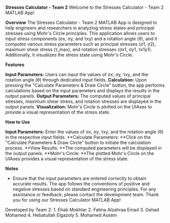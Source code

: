 **Stresses Calculator - Team 2**
Welcome to the Stresses Calculator - Team 2 MATLAB App!

**Overview**
The Stresses Calculator - Team 2 MATLAB App is designed to help engineers and researchers in analyzing stress states and principal stresses using Mohr's Circle principles. This application allows users to input stress components (σx, σy, and τxy) and a rotation angle (θ), and it computes various stress parameters such as principal stresses (σ1, σ2), maximum shear stress (τ_max), and rotation stresses (σx1, σy1, τx1y1). Additionally, it visualizes the stress state using Mohr's Circle.

**Features**

**Input Parameters:** Users can input the values of σx, σy, τxy, and the rotation angle (θ) through dedicated input fields.
**Calculation:** Upon pressing the "Calculate Parameters & Draw Circle" button, the app performs calculations based on the input parameters and displays the results in the output panels.
**Output Parameters:** The computed values of principal stresses, maximum shear stress, and rotation stresses are displayed in the output panels.
**Visualization:** Mohr's Circle is plotted on the UIAxes to provide a visual representation of the stress state.

**How to Use**

**Input Parameters:** Enter the values of σx, σy, τxy, and the rotation angle (θ) in the respective input fields.
**Calculate Parameters: **Click on the "Calculate Parameters & Draw Circle" button to initiate the calculation process.
**View Results: **The computed parameters will be displayed in the output panels.
**Mohr's Circle: **The plotted Mohr's Circle on the UIAxes provides a visual representation of the stress state.

**Notes**

- Ensure that the input parameters are entered correctly to obtain accurate results.
The app follows the conventions of positive and negative stresses based on standard engineering principles.
For any assistance or feedback, please contact the development team.
Thank you for using our Stresses Calculator MATLAB App!

Developed by Team 2:
    1. Ehab Mokhtar
    2. Fatma Alzahraa Emad
    3. Gehad Mohamed
    4. Hebatullah Elgazoly
    5. Mohamed Assem
